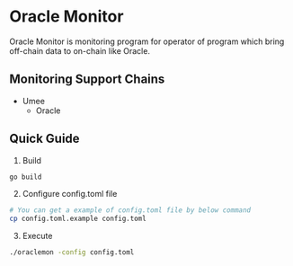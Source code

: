 # Oracle Monitor

Oracle Monitor is monitoring program for operator of program which bring off-chain data to on-chain like Oracle.

## Monitoring Support Chains

- Umee
  - Oracle

## Quick Guide

1. Build

```bash
go build
```

2. Configure config.toml file

```bash
# You can get a example of config.toml file by below command
cp config.toml.example config.toml
```

3. Execute

```bash
./oraclemon -config config.toml
```

